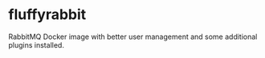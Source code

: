 # fluffyrabbit
RabbitMQ Docker image with better user management and some additional plugins installed.
